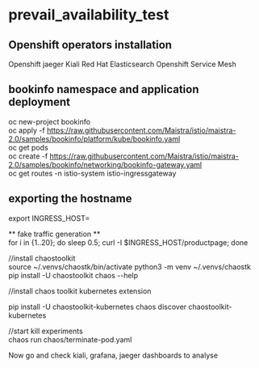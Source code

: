 # prevail_availability_test

## Openshift operators installation
Openshift jaeger
Kiali
Red Hat Elasticsearch
Openshift Service Mesh


## bookinfo namespace and application deployment
oc new-project bookinfo </br>
oc apply -f https://raw.githubusercontent.com/Maistra/istio/maistra-2.0/samples/bookinfo/platform/kube/bookinfo.yaml </br>
oc get pods </br>
oc create -f https://raw.githubusercontent.com/Maistra/istio/maistra-2.0/samples/bookinfo/networking/bookinfo-gateway.yaml </br>
oc get routes -n istio-system istio-ingressgateway </br>

## exporting the hostname
export INGRESS_HOST=<HOST>

** fake traffic generation ** </br>
for i in {1..20}; do sleep 0.5; curl -I $INGRESS_HOST/productpage; done

//install chaostoolkit </br>
source ~/.venvs/chaostk/bin/activate
python3 -m venv ~/.venvs/chaostk
pip install -U chaostoolkit
chaos --help

//install chaos toolkit kubernetes extension </br>

pip install -U chaostoolkit-kubernetes
chaos discover chaostoolkit-kubernetes

//start kill experiments </br>
chaos run chaos/terminate-pod.yaml

Now go and check kiali, grafana, jaeger dashboards to analyse
